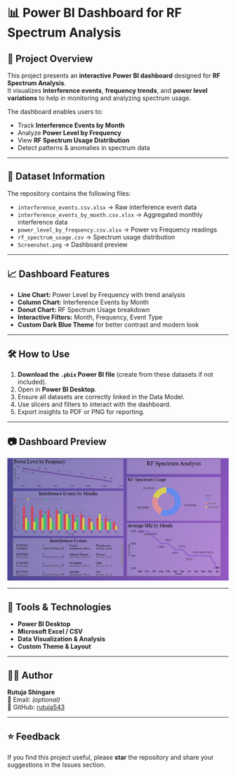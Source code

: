 # 📊 Power BI Dashboard for RF Spectrum Analysis

## 📌 Project Overview
This project presents an **interactive Power BI dashboard** designed for **RF Spectrum Analysis**.  
It visualizes **interference events**, **frequency trends**, and **power level variations** to help in monitoring and analyzing spectrum usage.

The dashboard enables users to:
- Track **Interference Events by Month**
- Analyze **Power Level by Frequency**
- View **RF Spectrum Usage Distribution**
- Detect patterns & anomalies in spectrum data

---

## 📂 Dataset Information
The repository contains the following files:
- `interference_events.csv.xlsx` → Raw interference event data
- `interference_events_by_month.csv.xlsx` → Aggregated monthly interference data
- `power_level_by_frequency.csv.xlsx` → Power vs Frequency readings
- `rf_spectrum_usage.csv` → Spectrum usage distribution
- `Screenshot.png` → Dashboard preview

---

## 📈 Dashboard Features
- **Line Chart:** Power Level by Frequency with trend analysis
- **Column Chart:** Interference Events by Month
- **Donut Chart:** RF Spectrum Usage breakdown
- **Interactive Filters:** Month, Frequency, Event Type
- **Custom Dark Blue Theme** for better contrast and modern look

---

## 🛠 How to Use
1. **Download the `.pbix` Power BI file** (create from these datasets if not included).
2. Open in **Power BI Desktop**.
3. Ensure all datasets are correctly linked in the Data Model.
4. Use slicers and filters to interact with the dashboard.
5. Export insights to PDF or PNG for reporting.

---

## 📷 Dashboard Preview
![Dashboard Preview](Screenshot%202025-08-14%20172940.png)

---

## 📌 Tools & Technologies
- **Power BI Desktop**
- **Microsoft Excel / CSV**
- **Data Visualization & Analysis**
- **Custom Theme & Layout**

---

## 👩‍💻 Author
**Rutuja Shingare**  
📧 Email: *(optional)*  
💼 GitHub: [rutuja543](https://github.com/rutuja543)  

---

## ⭐ Feedback
If you find this project useful, please **star** the repository and share your suggestions in the Issues section.
